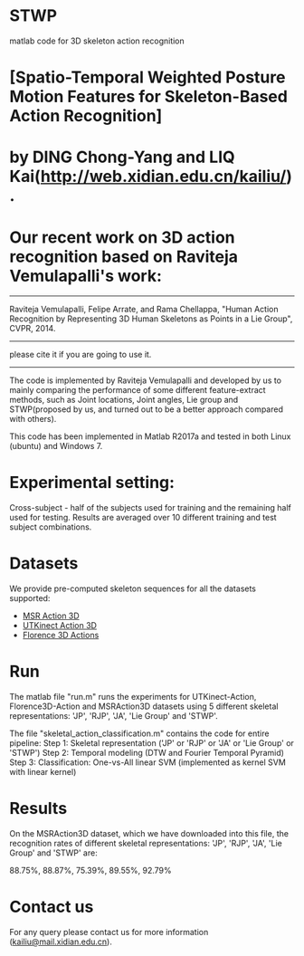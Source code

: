 # STWP
matlab code for 3D skeleton action recognition
# [Spatio-Temporal Weighted Posture Motion Features for Skeleton-Based Action Recognition] 
# by DING Chong-Yang and LIQ Kai(http://web.xidian.edu.cn/kailiu/).
# Our recent work on 3D action recognition based on Raviteja Vemulapalli's work:
************************************************************************************
   Raviteja Vemulapalli, Felipe Arrate, and Rama Chellappa, "Human Action Recognition 
   by Representing 3D Human Skeletons as Points in a Lie Group", CVPR, 2014.
************************************************************************************

please cite it if you are going to use it.

************************************************************************************
The code is implemented by Raviteja Vemulapalli and developed by us to mainly comparing the 
performance of some different feature-extract methods, such as Joint locations, Joint angles, 
Lie group and STWP(proposed by us, and turned out to be a better approach compared with others).

This code has been implemented in Matlab R2017a and tested in both Linux (ubuntu) and Windows 7.


# Experimental setting:

Cross-subject - half of the subjects used for training and the remaining half used for testing.
Results are averaged over 10 different training and test subject combinations.


# Datasets

We provide pre-computed skeleton sequences for all the datasets supported:
* [MSR Action 3D](http://research.microsoft.com/en-us/um/people/zliu/ActionRecoRsrc)
* [UTKinect Action 3D](http://cvrc.ece.utexas.edu/KinectDatasets/HOJ3D.html)
* [Florence 3D Actions](https://www.micc.unifi.it/resources/datasets/florence-3d-actions-dataset)


# Run

The matlab file "run.m" runs the experiments for UTKinect-Action, Florence3D-Action and MSRAction3D datasets using 5 
different skeletal representations: 'JP', 'RJP', 'JA', 'Lie Group' and 'STWP'.

The file "skeletal_action_classification.m" contains the code for entire pipeline:
Step 1: Skeletal representation ('JP' or 'RJP' or 'JA' or 'Lie Group' or 'STWP')
Step 2: Temporal modeling (DTW and Fourier Temporal Pyramid)
Step 3: Classification: One-vs-All linear SVM (implemented as kernel SVM with linear kernel)

# Results

On the MSRAction3D dataset, which we have downloaded into this file, the recognition rates of  different skeletal 
representations: 'JP', 'RJP', 'JA', 'Lie Group' and 'STWP' are:

88.75%, 88.87%, 75.39%, 89.55%, 92.79%


# Contact us

For any query please contact us for more information (kailiu@mail.xidian.edu.cn).
